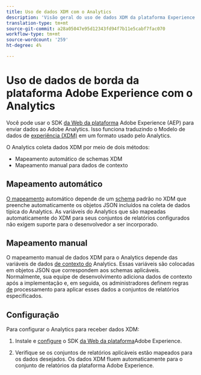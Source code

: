 ```yaml
---
title: Uso de dados XDM com o Analytics
description: 'Visão geral do uso de dados XDM da plataforma Experience no Adobe Analytics '
translation-type: tm+mt
source-git-commit: a28a05047e95d12343fd94f7b11e5cabf7fac070
workflow-type: tm+mt
source-wordcount: '259'
ht-degree: 4%

---
```



# Uso de dados de borda da plataforma Adobe Experience com o Analytics

Você pode usar o SDK [da Web da plataforma](https://docs.adobe.com/content/help/pt-BR/launch/using/extensions-ref/adobe-extension/aep-extension/overview.html) Adobe Experience (AEP) para enviar dados ao Adobe Analytics. Isso funciona traduzindo o Modelo de dados de [experiência (XDM)](https://docs.adobe.com/content/help/en/experience-platform/xdm/home.html) em um formato usado pelo Analytics.

O Analytics coleta dados XDM por meio de dois métodos:

* Mapeamento automático de schemas XDM
* Mapeamento manual para dados de contexto

## Mapeamento automático

[O mapeamento](xdm-manual.md) automático depende de um [schema](https://docs.adobe.com/content/help/en/experience-platform/xdm/schema/composition.html) padrão no XDM que preenche automaticamente os objetos JSON incluídos na coleta de dados típica do Analytics. As variáveis do Analytics que são mapeadas automaticamente do XDM para seus conjuntos de relatórios configurados não exigem suporte para o desenvolvedor a ser incorporado.

## Mapeamento manual

O mapeamento manual de dados XDM para o Analytics depende das variáveis de dados [de contexto do](../vars/page-vars/contextdata.md) Analytics. Essas variáveis são colocadas em objetos JSON que correspondem aos schemas aplicáveis. Normalmente, sua equipe de desenvolvimento adiciona dados de contexto após a implementação e, em seguida, os administradores definem regras [de](/help/admin/admin/c-processing-rules/c-processing-rules-configuration/t-processing-rules.md) processamento para aplicar esses dados a conjuntos de relatórios especificados.

## Configuração

Para configurar o Analytics para receber dados XDM:

1. Instale e [configure](https://docs.adobe.com/content/help/en/experience-platform/edge/fundamentals/configuring-the-sdk.html) o SDK [da Web da plataforma](https://docs.adobe.com/content/help/en/experience-platform/edge/fundamentals/installing-the-sdk.html)Adobe Experience.

2. Verifique se os conjuntos de relatórios aplicáveis estão mapeados para os dados desejados. Os dados XDM fluem automaticamente para o conjunto de relatórios da plataforma Adobe Experience.

